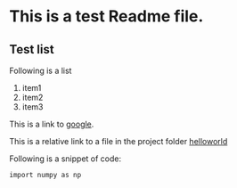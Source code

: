 # This is a test Readme file.

## Test list

Following is a list
1. item1
2. item2
3. item3

  This is a link to [google](https://www.google.com/).

  This is a relative link to a file in the project folder
  [helloworld](/scripts/01-helloworld.py)

  Following is a snippet of code:

  ```shell
  import numpy as np
  ```
